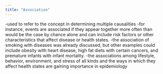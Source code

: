 ```yaml
---
title: "Association"
---
```

-used to refer to the concept in determining multiple causalities
-for instance, events are associated if they appear together more often than would be the case by chance alone and can include risk factors or other characteristics that affect disease or health states.
-the association of smoking with diseases was already discussed, but other examples could include obesity with heart disease, high fat diets with certain cancers, and premature infants with infant mortality.
-the associations among lifestyle, behavior, environment, and stress of all kinds and the ways in which they affect health states are gaining importance in epidemiology

